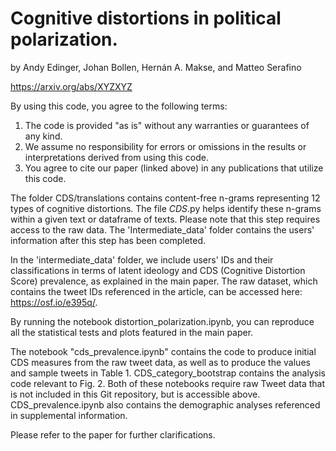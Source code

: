 # Cognitive distortions in political polarization.
by Andy Edinger, Johan Bollen, Hernán A. Makse, and Matteo Serafino

https://arxiv.org/abs/XYZXYZ

By using this code, you agree to the following terms:

1) The code is provided "as is" without any warranties or guarantees of any kind.
2) We assume no responsibility for errors or omissions in the results or interpretations derived from using this code.
3) You agree to cite our paper (linked above) in any publications that utilize this code.

The folder CDS/translations contains content-free n-grams representing 12 types of cognitive distortions. The file _CDS_.py helps identify these n-grams within a given text or dataframe of texts.  Please note that this step requires access to the raw data. The 'Intermediate_data' folder contains the users' information after this step has been completed.

In the 'intermediate_data' folder, we include users' IDs and their classifications in terms of latent ideology and CDS (Cognitive Distortion Score) prevalence, as explained in the main paper. The raw dataset, which contains the tweet IDs referenced in the article, can be accessed here: https://osf.io/e395q/.

By running the notebook distortion_polarization.ipynb, you can reproduce all the statistical tests and plots featured in the main paper.

The notebook "cds_prevalence.ipynb" contains the code to produce initial CDS measures from the raw tweet data, as well as to produce the values and sample tweets in Table 1. CDS_category_bootstrap contains the analysis code relevant to Fig. 2. Both of these notebooks require raw Tweet data that is not included in this Git repository, but is accessible above. CDS_prevalence.ipynb also contains the demographic analyses referenced in supplemental information.

Please refer to the paper for further clarifications. 

